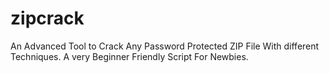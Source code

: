 # zipcrack
An Advanced Tool to Crack Any Password Protected ZIP File With different Techniques. A very Beginner Friendly Script For Newbies.
